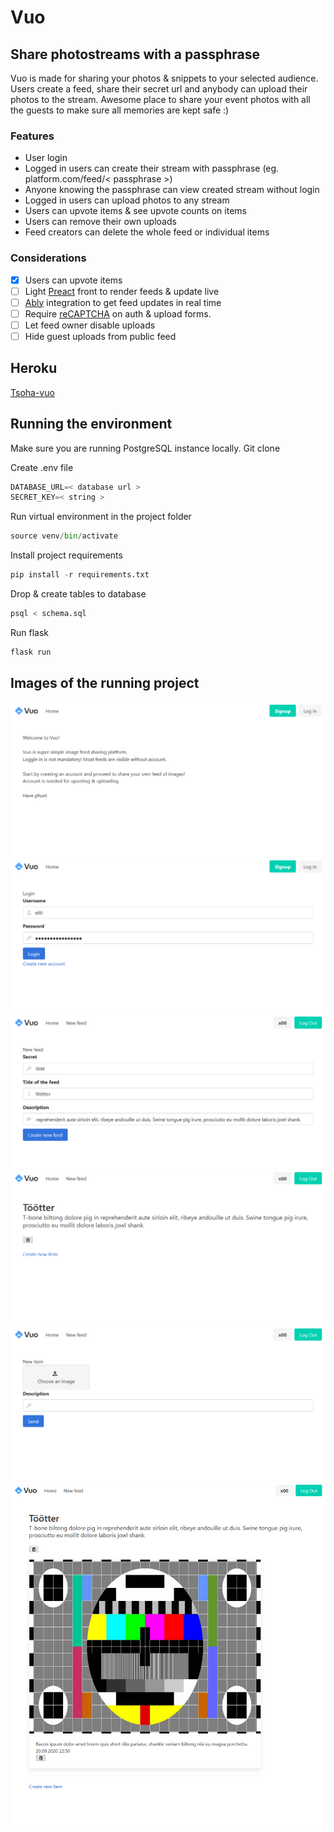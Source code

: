 # Vuo
## Share photostreams with a passphrase

Vuo is made for sharing your photos & snippets to your selected audience. Users create a feed, share their secret url and anybody can upload their photos to the stream. Awesome place to share your event photos with all the guests to make sure all memories are kept safe :)

### Features
- User login
- Logged in users can create their stream with passphrase (eg. platform.com/feed/< passphrase >)
- Anyone knowing the passphrase can view created stream without login
- Logged in users can upload photos to any stream
- Users can upvote items & see upvote counts on items
- Users can remove their own uploads
- Feed creators can delete the whole feed or individual items

### Considerations
- [x] Users can upvote items
- [ ] Light [Preact](https://preactjs.com/) front to render feeds & update live
- [ ] [Ably](https://www.ably.io/) integration to get feed updates in real time
- [ ] Require [reCAPTCHA](https://www.google.com/recaptcha/about/) on auth & upload forms.
- [ ] Let feed owner disable uploads
- [ ] Hide guest uploads from public feed

## Heroku
[Tsoha-vuo](https://tsoha-vuo.herokuapp.com/)

## Running the environment

Make sure you are running PostgreSQL instance locally.
Git clone

Create .env file
```python
DATABASE_URL=< database url >
SECRET_KEY=< string >
```

Run virtual environment in the project folder
```python
source venv/bin/activate
```

Install project requirements 
```python
pip install -r requirements.txt
```

Drop & create tables to database
```python
psql < schema.sql
```

Run flask
```python
flask run
```

## Images of the running project
![Vuo](https://raw.githubusercontent.com/jaost/tsoha-vuo/master/documentation/VuoIndex.png)
![Vuo](https://raw.githubusercontent.com/jaost/tsoha-vuo/master/documentation/VuoLogin.png)
![Vuo](https://raw.githubusercontent.com/jaost/tsoha-vuo/master/documentation/VuoNewFeed.png)
![Vuo](https://raw.githubusercontent.com/jaost/tsoha-vuo/master/documentation/VuoFeed.png)
![Vuo](https://raw.githubusercontent.com/jaost/tsoha-vuo/master/documentation/VuoNewItem.png)
![Vuo](https://raw.githubusercontent.com/jaost/tsoha-vuo/master/documentation/VuoFeed2.png)

